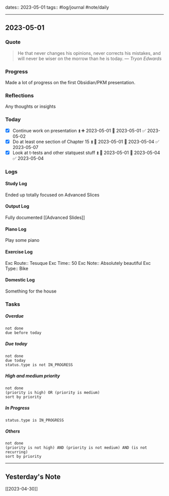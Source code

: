 dates:: 2023-05-01
tags:: #log/journal #note/daily 

---
## 2023-05-01

### Quote

> He that never changes his opinions, never corrects his mistakes, and will never be wiser on the morrow than he is today.
> — <cite>Tryon Edwards</cite>


### Progress

Made a lot of progress on the first Obsidian/PKM presentation.


### Reflections

Any thoughts or insights


### Today

- [x] Continue work on presentation ⏫ ➕ 2023-05-01 🛫 2023-05-01 ✅ 2023-05-02
- [x] Do at least one section of Chapter 15 ⏫ 🛫 2023-05-01 📅 2023-05-04 ✅ 2023-05-07
- [x] Look at t-tests and other statquest stuff ⏫ 🛫 2023-05-01 📅 2023-05-04 ✅ 2023-05-04

### Logs

#### Study Log

Ended up totally focused on Advanced Slices

#### Output Log

Fully documented [[Advanced Slides]]

#### Piano Log

Play some piano

#### Exercise Log

Exc Route:: Tesuque
Exc Time:: 50
Exc Note:: Absolutely beautiful
Exc Type:: Bike

#### Domestic Log

Something for the house


### Tasks

##### Overdue

```tasks
not done
due before today
```


##### Due today

```tasks
not done
due today
status.type is not IN_PROGRESS
```

##### High and medium priority

```tasks
not done
(priority is high) OR (priority is medium)
sort by priority
```

##### In Progress

```tasks
status.type is IN_PROGRESS
```

##### Others


```tasks
not done
(priority is not high) AND (priority is not medium) AND (is not recurring)
sort by priority
```


---
## Yesterday's Note

[[2023-04-30]]


